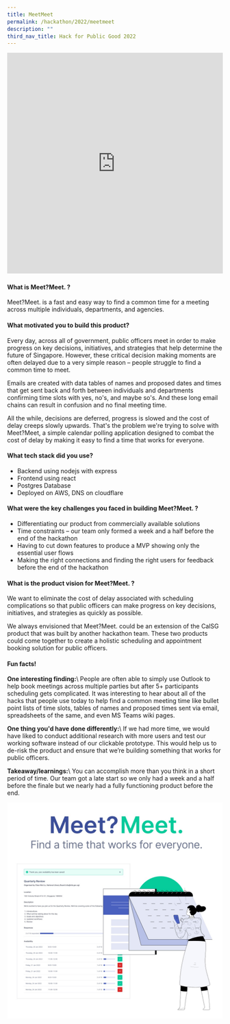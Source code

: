```yaml
---
title: MeetMeet
permalink: /hackathon/2022/meetmeet
description: ""
third_nav_title: Hack for Public Good 2022
---
```

<iframe allowfullscreen="true" height="515" width="100%" frameborder="0" src="https://docs.google.com/presentation/d/e/2PACX-1vQ2VZMSEexIX2dNODjeIy4Cn4abbhzkveBnLx-eEHYSFgrX7nNkaRz3fKk2Tp8lKniLZ7MTadZIr4wf/embed?start=false&loop=false&delayms=3000"></iframe>

#### What is Meet?Meet. ?
Meet?Meet. is a fast and easy way to find a common time for a meeting across multiple individuals, departments, and agencies.

#### What motivated you to build this product?
Every day, across all of government, public officers meet in order to make progress on key decisions, initiatives, and strategies that help determine the future of Singapore. However, these critical decision making moments are often delayed due to a very simple reason – people struggle to find a common time to meet.

Emails are created with data tables of names and proposed dates and times that get sent back and forth between individuals and departments confirming time slots with yes, no's, and maybe so's. And these long email chains can result in confusion and no final meeting time.

All the while, decisions are deferred, progress is slowed and the cost of delay creeps slowly upwards.
 That's the problem we're trying to solve with Meet?Meet, a simple calendar polling application designed to combat the cost of delay by making it easy to find a time that works for everyone.

#### What tech stack did you use?

- Backend using nodejs with express
- Frontend using react
- Postgres Database 
- Deployed on AWS, DNS on cloudflare
 
#### What were the key challenges you faced in building Meet?Meet. ? 

- Differentiating our product from commercially available solutions
 - Time constraints – our team only formed a week and a half before the end of the hackathon
 - Having to cut down features to produce a MVP showing only the essential user flows
 - Making the right connections and finding the right users for feedback before the end of the hackathon

#### What is the product vision for Meet?Meet. ? 
We want to eliminate the cost of delay associated with scheduling complications so that public officers can make progress on key decisions, initiatives, and strategies as quickly as possible.

We always envisioned that Meet?Meet. could be an extension of the CalSG product that was built by another hackathon team. These two products could come together to create a holistic scheduling and appointment booking solution for public officers.

#### Fun facts!
**One interesting finding:**\\
People are often able to simply use Outlook to help book meetings across multiple parties but after 5+ participants scheduling gets complicated. It was interesting to hear about all of the hacks that people use today to help find a common meeting time like bullet point lists of time slots, tables of names and proposed times sent via email, spreadsheets of the same, and even MS Teams wiki pages.

**One thing you'd have done differently:**\\
If we had more time, we would have liked to conduct additional research with more users and test our working software instead of our clickable prototype. This would help us to de-risk the product and ensure that we’re building something that works for public officers.

**Takeaway/learnings:**\\
You can accomplish more than you think in a short period of time. Our team got a late start so we only had a week and a half before the finale but we nearly had a fully functioning product before the end.

![MeetMeet product demo image](/images/meetmeet-snapshot.jpeg)